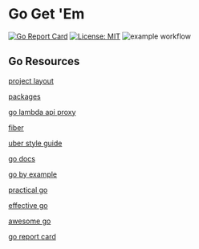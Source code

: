 # Go Get 'Em
[![Go Report Card](https://goreportcard.com/badge/github.com/judegiordano/gogetem)](https://goreportcard.com/report/github.com/judegiordano/gogetem)
[![License: MIT](https://img.shields.io/badge/License-MIT-yellow.svg)](https://github.com/judegiordano/gogetem/blob/main/LICENSE)
![example workflow](https://github.com/judegiordano/gogetem/actions/workflows/deploy-prod.yml/badge.svg)

## Go Resources
[project layout](https://github.com/golang-standards/project-layout)

[packages](https://pkg.go.dev)

[go lambda api proxy](https://github.com/awslabs/aws-lambda-go-api-proxy)

[fiber](https://docs.gofiber.io)

[uber style guide](https://github.com/uber-go/guide/blob/master/style.md)

[go docs](https://go.dev/doc/)

[go by example](https://gobyexample.com/)

[practical go](https://www.practical-go-lessons.com/)

[effective go](https://go.dev/doc/effective_go)

[awesome go](https://github.com/avelino/awesome-go)

[go report card](https://goreportcard.com)
